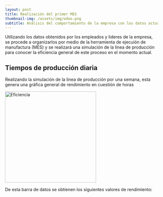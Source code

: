 ```yaml
---
layout: post
title: Realización del primer MES
thumbnail-img: /assets/img/odoo.png
subtitle: Análisis del comportamiento de la empresa con los datos actuales
---
```


Utilizando los datos obtenidos por los empleados y lideres de la empresa, se procede a organizarlos por medio de la herramienta de ejecuión de manufactura (MES) y se realizará una simulación de la linea de producción para conocer la eficiencia general de este proceso en el momento actual.

## Tiempos de producción diaria

Realizando la simulación de la linea de producción por una semana, esta genera una gráfica general de rendimiento en cuestión de horas

<img src="/Trabajo-final/assets/img/eficiencia inicial.jpg" alt="Eficiencia" style="width:300px;height:300px;">

De esta barra de datos se obtienen los siguientes valores de rendimiento:

<head>
    <title>Centered Table Example</title>
    <style>
        table {
            margin: 0 auto;
        }

        table, th, td {
            border: 1px solid black;
            text-align: center;
            padding: 10px;
        }
    </style>
</head>
<body>
    <table>
        <tr>
            <th>Proceso</th>
            <th>Rendimiento </th>
        </tr>
        <tr>
            <td>Preparación de la masa</td>
            <td>66</td>
        </tr>
        <tr>
            <td>Moldeado de la arepa</td>
            <td>70</td>
        </tr>
        <tr>
            <td>Cocinado en el horno</td>
            <td>86</td>
        </tr>
        <tr>
            <td>Empaquetado de la arepa</td>
            <td>66</td>
        </tr>
    </table>
</body>

Analizando los valores de rendimiento se puede observar que la maquina que está trabajando más tiempo es el horno, por lo que significa que tiene el proceso mas lento entre todas y retiene el producto durante la linea de producción, por lo que el proceso critico a solucionar es este.
